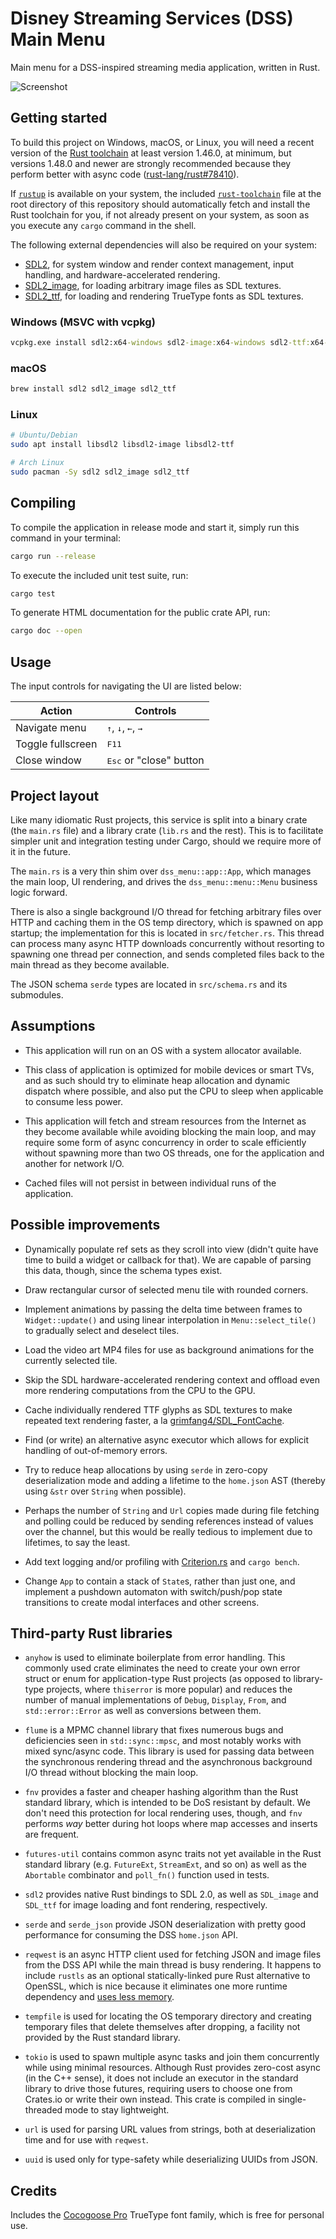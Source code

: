 # Disney Streaming Services (DSS) Main Menu

Main menu for a DSS-inspired streaming media application, written in Rust.

![Screenshot](./screenshot.png)

## Getting started

To build this project on Windows, macOS, or Linux, you will need a recent
version of the [Rust toolchain](https://www.rust-lang.org/) at least version
1.46.0, at minimum, but versions 1.48.0 and newer are strongly recommended
because they perform better with async code ([rust-lang/rust#78410]).

[rust-lang/rust#78410]: https://github.com/rust-lang/rust/pull/78410

If [`rustup`](https://rustup.rs/) is available on your system, the included 
[`rust-toolchain`](./rust-toolchain) file at the root directory of this
repository should automatically fetch and install the Rust toolchain for you, if
not already present on your system, as soon as you execute any `cargo` command
in the shell.

The following external dependencies will also be required on your system:

* [SDL2], for system window and render context management, input handling, and
  hardware-accelerated rendering.
* [SDL2_image], for loading arbitrary image files as SDL textures.
* [SDL2_ttf], for loading and rendering TrueType fonts as SDL textures.

[SDL2]: https://www.libsdl.org/
[SDL2_image]: https://www.libsdl.org/projects/SDL_image/
[SDL2_ttf]: https://www.libsdl.org/projects/SDL_ttf/

### Windows (MSVC with vcpkg)

```bat
vcpkg.exe install sdl2:x64-windows sdl2-image:x64-windows sdl2-ttf:x64-windows
```

### macOS

```bash
brew install sdl2 sdl2_image sdl2_ttf
```

### Linux

```bash
# Ubuntu/Debian
sudo apt install libsdl2 libsdl2-image libsdl2-ttf

# Arch Linux
sudo pacman -Sy sdl2 sdl2_image sdl2_ttf
```

## Compiling

To compile the application in release mode and start it, simply run this command
in your terminal:

```bash
cargo run --release
```

To execute the included unit test suite, run:

```bash
cargo test
```

To generate HTML documentation for the public crate API, run:

```bash
cargo doc --open
```

## Usage

The input controls for navigating the UI are listed below:

Action            | Controls
------------------|-------------------------------------------------------------
Navigate menu     | <kbd>↑</kbd>, <kbd>↓</kbd>, <kbd>←</kbd>, <kbd>→</kbd>
Toggle fullscreen | <kbd>F11</kbd>
Close window      | <kbd>Esc</kbd> or "close" button

## Project layout

Like many idiomatic Rust projects, this service is split into a binary crate
(the `main.rs` file) and a library crate (`lib.rs` and the rest). This is to
facilitate simpler unit and integration testing under Cargo, should we require
more of it in the future.

The `main.rs` is a very thin shim over `dss_menu::app::App`, which manages the
main loop, UI rendering, and drives the `dss_menu::menu::Menu` business logic
forward.

There is also a single background I/O thread for fetching arbitrary files over
HTTP and caching them in the OS temp directory, which is spawned on app startup;
the implementation for this is located in `src/fetcher.rs`. This thread can
process many async HTTP downloads concurrently without resorting to spawning one
thread per connection, and sends completed files back to the main thread as they
become available.

The JSON schema `serde` types are located in `src/schema.rs` and its submodules.

## Assumptions

* This application will run on an OS with a system allocator available.

* This class of application is optimized for mobile devices or smart TVs, and as
  such should try to eliminate heap allocation and dynamic dispatch where
  possible, and also put the CPU to sleep when applicable to consume less power.

* This application will fetch and stream resources from the Internet as they
  become available while avoiding blocking the main loop, and may require some
  form of async concurrency in order to scale efficiently without spawning more
  than two OS threads, one for the application and another for network I/O.

* Cached files will not persist in between individual runs of the application.

## Possible improvements

* Dynamically populate ref sets as they scroll into view (didn't quite have time
  to build a widget or callback for that). We are capable of parsing this data,
  though, since the schema types exist.

* Draw rectangular cursor of selected menu tile with rounded corners.

* Implement animations by passing the delta time between frames to
  `Widget::update()` and using linear interpolation in `Menu::select_tile()` to
  gradually select and deselect tiles.

* Load the video art MP4 files for use as background animations for the
  currently selected tile.

* Skip the SDL hardware-accelerated rendering context and offload even more
  rendering computations from the CPU to the GPU.

* Cache individually rendered TTF glyphs as SDL textures to make repeated text
  rendering faster, a la [grimfang4/SDL_FontCache].

* Find (or write) an alternative async executor which allows for explicit
  handling of out-of-memory errors.

* Try to reduce heap allocations by using `serde` in zero-copy deserialization
  mode and adding a lifetime to the `home.json` AST (thereby using `&str` over
  `String` when possible).

* Perhaps the number of `String` and `Url` copies made during file fetching and
  polling could be reduced by sending references instead of values over the
  channel, but this would be really tedious to implement due to lifetimes, to
  say the least.

* Add text logging and/or profiling with [Criterion.rs] and `cargo bench`.

* Change `App` to contain a stack of `State`s, rather than just one, and
  implement a pushdown automaton with switch/push/pop state transitions to
  create modal interfaces and other screens.

## Third-party Rust libraries

* `anyhow` is used to eliminate boilerplate from error handling. This commonly
   used crate eliminates the need to create your own error struct or enum for
   application-type Rust projects (as opposed to library-type projects, where
   `thiserror` is more popular) and reduces the number of manual implementations
   of `Debug`, `Display`, `From`, and `std::error::Error` as well as conversions
   between them.

* `flume` is a MPMC channel library that fixes numerous bugs and deficiencies
  seen in `std::sync::mpsc`, and most notably works with mixed sync/async code.
  This library is used for passing data between the synchronous rendering thread
  and the asynchronous background I/O thread without blocking the main loop.

* `fnv` provides a faster and cheaper hashing algorithm than the Rust standard
  library, which is intended to be DoS resistant by default. We don't need this
  protection for local rendering uses, though, and `fnv` performs _way_ better
  during hot loops where map accesses and inserts are frequent.

* `futures-util` contains common async traits not yet available in the Rust
  standard library (e.g. `FutureExt`, `StreamExt`, and so on) as well as the
  `Abortable` combinator and `poll_fn()` function used in tests.

* `sdl2` provides native Rust bindings to SDL 2.0, as well as `SDL_image` and
  `SDL_ttf` for image loading and font rendering, respectively.

* `serde` and `serde_json` provide JSON deserialization with pretty good
  performance for consuming the DSS `home.json` API.

* `reqwest` is an async HTTP client used for fetching JSON and image files from
  the DSS API while the main thread is busy rendering. It happens to include
  `rustls` as an optional statically-linked pure Rust alternative to OpenSSL,
  which is nice because it eliminates one more runtime dependency and
  [uses less memory].

* `tempfile` is used for locating the OS temporary directory and creating
  temporary files that delete themselves after dropping, a facility not provided
  by the Rust standard library.

* `tokio` is used to spawn multiple async tasks and join them concurrently while
  using minimal resources. Although Rust provides zero-cost async (in the C++
  sense), it does not include an executor in the standard library to drive those
  futures, requiring users to choose one from Crates.io or write their own
  instead. This crate is compiled in single-threaded mode to stay lightweight.

* `url` is used for parsing URL values from strings, both at deserialization
  time and for use with `reqwest`.

* `uuid` is used only for type-safety while deserializing UUIDs from JSON.

[uses less memory]: https://jbp.io/2019/07/01/rustls-vs-openssl-performance.html
[grimfang4/SDL_FontCache]: https://github.com/grimfang4/SDL_FontCache
[Criterion.rs]: https://bheisler.github.io/criterion.rs/book/criterion_rs.html

## Credits

Includes the [Cocogoose Pro] TrueType font family, which is free for personal
use.

[Cocogoose Pro]: https://www.1001fonts.com/cocogoose-pro-font.html
